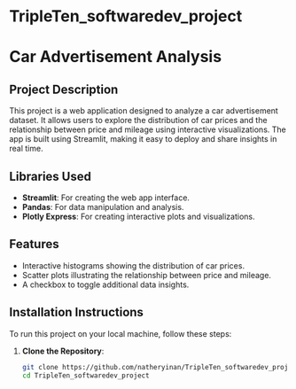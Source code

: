 # TripleTen_softwaredev_project

# Car Advertisement Analysis

## Project Description

This project is a web application designed to analyze a car advertisement dataset. It allows users to explore the distribution of car prices and the relationship between price and mileage using interactive visualizations. The app is built using Streamlit, making it easy to deploy and share insights in real time.

## Libraries Used

- **Streamlit**: For creating the web app interface.
- **Pandas**: For data manipulation and analysis.
- **Plotly Express**: For creating interactive plots and visualizations.

## Features

- Interactive histograms showing the distribution of car prices.
- Scatter plots illustrating the relationship between price and mileage.
- A checkbox to toggle additional data insights.

## Installation Instructions

To run this project on your local machine, follow these steps:

1. **Clone the Repository**:
   ```bash
   git clone https://github.com/natheryinan/TripleTen_softwaredev_project
   cd TripleTen_softwaredev_project